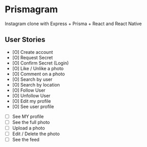 # Prismagram

Instagram clone with Express + Prisma + React and React Native

## User Stories

- [O] Create account
- [O] Request Secret
- [O] Confirm Secret (Login)
- [O] Like / Unlike a photo
- [O] Comment on a photo
- [O] Search by user
- [O] Search by location
- [O] Follow User
- [O] Unfollow User
- [O] Edit my profile
- [O] See user profile
- [ ] See MY profile
- [ ] See the full photo
- [ ] Upload a photo
- [ ] Edit / Delete the photo
- [ ] See the feed
